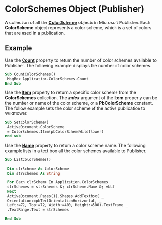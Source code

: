 
# ColorSchemes Object (Publisher)

A collection of all the  **[ColorScheme](b4e554ef-f043-c963-e175-b7d5ba95c636.md)** objects in Microsoft Publisher. Each  **ColorScheme** object represents a color scheme, which is a set of colors that are used in a publication.


## Example

Use the  **[Count](cd3fe69f-df35-8dcd-1133-634983155592.md)** property to return the number of color schemes available to Publisher. The following example displays the number of color schemes.


```vb
Sub CountColorSchemes() 
 MsgBox Application.ColorSchemes.Count 
End Sub
```

Use the  **[Item](5a66a0ae-b552-0979-d3ac-7b1d7bec96f7.md)** property to return a specific color scheme from the **ColorSchemes** collection. The **_Index_** argument of the **Item** property can be the number or name of the color scheme, or a **PbColorScheme** constant. The follow example sets the color scheme of the active publication to Wildflower.




```vb
Sub SetColorScheme() 
 ActiveDocument.ColorScheme _ 
 = ColorSchemes.Item(pbColorSchemeWildflower) 
End Sub
```

Use the  **[Name](8816c7d5-6dac-f1ad-f7f7-590406be5bef.md)** property to return a color scheme name. The following example lists in a text box all the color schemes available to Publisher.




```vb
Sub ListColorShemes() 
 
 Dim clrScheme As ColorScheme 
 Dim strSchemes As String 
 
 For Each clrScheme In Application.ColorSchemes 
 strSchemes = strSchemes &; clrScheme.Name &; vbLf 
 Next 
 ActiveDocument.Pages(1).Shapes.AddTextbox( _ 
 Orientation:=pbTextOrientationHorizontal, _ 
 Left:=72, Top:=72, Width:=400, Height:=500).TextFrame _ 
 .TextRange.Text = strSchemes 
 
End Sub
```

